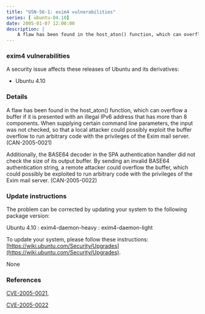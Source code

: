 ```yaml
---
title: "USN-56-1: exim4 vulnerabilities"
series: [ ubuntu-04.10]
date: 2005-01-07 12:00:00
description: |
    A flaw has been found in the host_aton() function, which can overflow a buffer if it is presented with an illegal IPv6 address that has more than 8 components. When supplying certain command line parameters, the input was not checked, so that a local attacker could possibly exploit the buffer overflow to run arbitrary code with the privileges of the Exim mail server. (CAN-2005-0021)
--- 
```

 
### exim4 vulnerabilities

A security issue affects these releases of Ubuntu and its derivatives:

* Ubuntu 4.10

### Details

A flaw has been found in the host_aton() function, which can overflow a buffer if it is presented with an illegal IPv6 address that has more than 8 components. When supplying certain command line parameters, the input was not checked, so that a local attacker could possibly exploit the buffer overflow to run arbitrary code with the privileges of the Exim mail server. (CAN-2005-0021)

Additionally, the BASE64 decoder in the SPA authentication handler did not check the size of its output buffer. By sending an invalid BASE64 authentication string, a remote attacker could overflow the buffer, which could possibly be exploited to run arbitrary code with the privileges of the Exim mail server. (CAN-2005-0022)

### Update instructions

The problem can be corrected by updating your system to the following package version:

Ubuntu 4.10
 : exim4-daemon-heavy 
 : exim4-daemon-light 

To update your system, please follow these instructions: [https://wiki.ubuntu.com/Security/Upgrades](https://wiki.ubuntu.com/Security/Upgrades).

None

### References

 [CVE-2005-0021](http://people.ubuntu.com/~ubuntu-security/cve/CVE-2005-0021), 

 [CVE-2005-0022](http://people.ubuntu.com/~ubuntu-security/cve/CVE-2005-0022)
 
